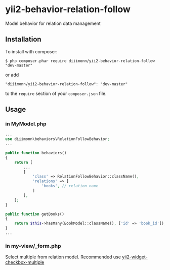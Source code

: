 # yii2-behavior-relation-follow
Model behavior for relation data management

## Installation

To install with composer:

```
$ php composer.phar require diiimonn/yii2-behavior-relation-follow "dev-master"
```

or add

```
"diiimonn/yii2-behavior-relation-follow": "dev-master"
```

to the ```require``` section of your `composer.json` file.

## Usage

### in MyModel.php

```php
...
use diiimonn\behaviors\RelationFollowBehavior;
...

public function behaviors()
{
    return [
        ...
        [
            'class' => RelationFollowBehavior::className(),
            'relations' => [
                'books', // relation name
            ]
        ],
    ];
}

public function getBooks()
{
    return $this->hasMany(BookModel::className(), ['id' => 'book_id']);
}
...
```

### in my-view/_form.php
Select multiple from relation model. Recommended use [yii2-widget-checkbox-multiple](https://github.com/diiimonn/yii2-widget-checkbox-multiple)